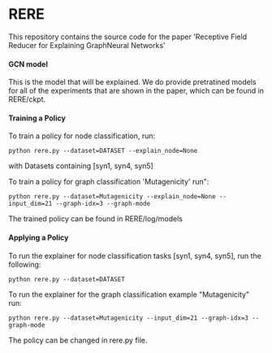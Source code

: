 # RERE

This repository contains the source code for the paper 'Receptive Field Reducer for Explaining GraphNeural Networks'

#### GCN model 

This is the model that will be explained. We do provide pretratined models for all of the experiments
that are shown in the paper, which can be found in RERE/ckpt.

#### Training a Policy

To train a policy for node classification, run:

```
python rere.py --dataset=DATASET --explain_node=None
```
with Datasets containing [syn1, syn4, syn5]

To train a policy for graph classification 'Mutagenicity' run":
```
python rere.py --dataset=Mutagenicity --explain_node=None --input_dim=21 --graph-idx=3 --graph-mode 
```

The trained policy can be found in RERE/log/models


#### Applying a Policy

To run the explainer for node classification tasks [syn1, syn4, syn5], run the following:

```
python rere.py --dataset=DATASET
```

To run the explainer for the graph classification example "Mutagenicity" run:

```
python rere.py --dataset=Mutagenicity --input_dim=21 --graph-idx=3 --graph-mode
```

The policy can be changed in rere.py file. 


